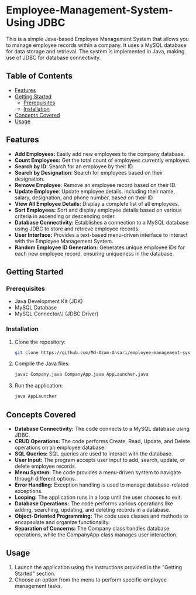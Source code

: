 # Employee-Management-System-Using JDBC

This is a simple Java-based Employee Management System that allows you to manage employee records within a company. It uses a MySQL database for data storage and retrieval. The system is implemented in Java, making use of JDBC for database connectivity.

## Table of Contents

- [Features](#features)
- [Getting Started](#getting-started)
  - [Prerequisites](#prerequisites)
  - [Installation](#installation)
- [Concepts Covered](#concepts-covered)
- [Usage](#usage)

## Features

- **Add Employees:** Easily add new employees to the company database.
- **Count Employees:** Get the total count of employees currently employed.
- **Search by ID**: Search for an employee by their ID.
- **Search by Designation**: Search for employees based on their designation.
- **Remove Employee**: Remove an employee record based on their ID.
- **Update Employee**: Update employee details, including their name, salary, designation, and phone number, based on their ID.
- **View All Employee Details:** Display a complete list of all employees.
- **Sort Employees:** Sort and display employee details based on various criteria in ascending or descending order.
- **Database Connectivity:** Establishes a connection to a MySQL database using JDBC to store and retrieve employee records.
- **User Interface:** Provides a text-based menu-driven interface to interact with the Employee Management System.
- **Random Employee ID Generation:** Generates unique employee IDs for each new employee record, ensuring uniqueness in the database.

## Getting Started

### Prerequisites

- Java Development Kit (JDK)
- MySQL Database
- MySQL Connector/J (JDBC Driver)

### Installation

1. Clone the repository:

   ```sh
   git clone https://github.com/Md-Azam-Ansari/employee-management-system.git
   ```

2. Compile the Java files:

   ```sh
   javac Company.java CompanyApp.java AppLauncher.java
   ```

3. Run the application:

   ```sh
   java AppLauncher
   ```

## Concepts Covered

- **Database Connectivity:** The code connects to a MySQL database using JDBC.
- **CRUD Operations:** The code performs Create, Read, Update, and Delete operations on an employee database.
- **SQL Queries:** SQL queries are used to interact with the database.
- **User Input:** The program accepts user input to add, search, update, or delete employee records.
- **Menu System:** The code provides a menu-driven system to navigate through different options.
- **Error Handling:** Exception handling is used to manage database-related exceptions.
- **Looping:** The application runs in a loop until the user chooses to exit.
- **Database Operations:** The code performs various operations like adding, searching, updating, and deleting records in a database.
- **Object-Oriented Programming:** The code uses classes and methods to encapsulate and organize functionality.
- **Separation of Concerns:** The Company class handles database operations, while the CompanyApp class manages user interaction.

## Usage

1. Launch the application using the instructions provided in the "Getting Started" section.
2. Choose an option from the menu to perform specific employee management tasks.
